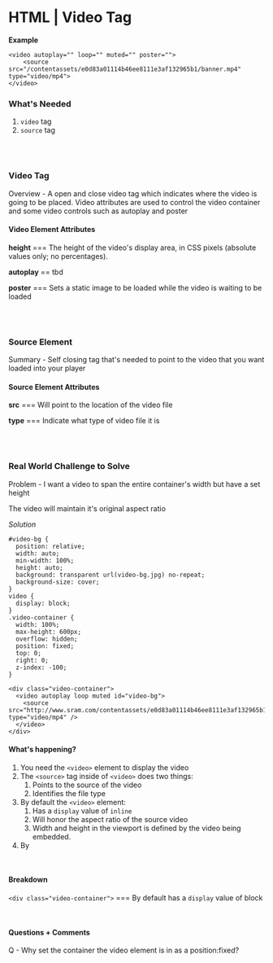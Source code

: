 # HTML | Video Tag

**Example**

```
<video autoplay="" loop="" muted="" poster="">
    <source src="/contentassets/e0d83a01114b46ee8111e3af132965b1/banner.mp4" type="video/mp4">
</video>
```

### What's Needed

1. `video` tag
1. `source` tag

<br><br>

### Video Tag
Overview - A open and close video tag which indicates where the video is going to be placed. Video attributes are used to control the video container and some video controls such as autoplay and poster

#### Video Element Attributes

**height** === The height of the video's display area, in CSS pixels (absolute values only; no percentages).

**autoplay** == tbd  

**poster** === Sets a static image to be loaded while the video is waiting to be loaded

<br><br>

### Source Element
Summary - Self closing tag that's needed to point to the video that you want loaded into your player

#### Source Element Attributes

**src** === Will point to the location of the video file

**type** === Indicate what type of video file it is

<br><br>

### Real World Challenge to Solve
Problem - I want a video to span the entire container's width but have a set height

The video will maintain it's original aspect ratio

*Solution*  

```
#video-bg {
  position: relative;
  width: auto;
  min-width: 100%;
  height: auto;
  background: transparent url(video-bg.jpg) no-repeat;
  background-size: cover;
}
video {
  display: block;
}
.video-container {
  width: 100%;
  max-height: 600px;
  overflow: hidden;
  position: fixed;
  top: 0;
  right: 0;
  z-index: -100;
}

<div class="video-container">
  <video autoplay loop muted id="video-bg">
    <source src="http://www.sram.com/contentassets/e0d83a01114b46ee8111e3af132965b1/banner.mp4" type="video/mp4" />
  </video>
</div>
```

#### What's happening?
1. You need the `<video>` element to display the video
1. The `<source>` tag inside of `<video>` does two things:
    1. Points to the source of the video
    1. Identifies the file type
1. By default the `<video>` element: 
    1. Has a `display` value of `inline`
    1. Will honor the aspect ratio of the source video
    1. Width and height in the viewport is defined by the video being embedded.
1. By 

<br>

#### Breakdown

`<div class="video-container">` === By default has a `display` value of block


<br>

#### Questions + Comments

Q - Why set the container the video element is in as a position:fixed?